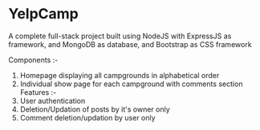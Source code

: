 # YelpCamp

A complete full-stack project built using NodeJS with ExpressJS as framework, and MongoDB as database, and Bootstrap as CSS framework

Components :-
  1) Homepage displaying all campgrounds in alphabetical order
  2) Individual show page for each campground with comments section
Features :-
  1) User authentication
  2) Deletion/Updation of posts by it's owner only
  3) Comment deletion/updation by user only
